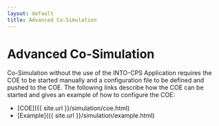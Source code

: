 ```yaml
---
layout: default
title: Advanced Co-Simulation
---
```


# Advanced Co-Simulation

Co-Simulation without the use of the INTO-CPS Application requires the COE to be started manually and a configuration file to be defined and pushed to the COE. The following links describe how the COE can be started and gives an example of how to configure the COE:

- [COE]({{ site.url }}/simulation/coe.html)
- [Example]({{ site.url }}/simulation/example.html)

